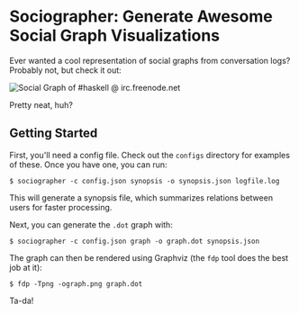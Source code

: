 # Sociographer: Generate Awesome Social Graph Visualizations

Ever wanted a cool representation of social graphs from conversation logs?
Probably not, but check it out:

![Social Graph of #haskell @ irc.freenode.net](http://i.imgur.com/N07U5.jpg)

Pretty neat, huh?

## Getting Started

First, you'll need a config file. Check out the `configs` directory for
examples of these. Once you have one, you can run:

    $ sociographer -c config.json synopsis -o synopsis.json logfile.log

This will generate a synopsis file, which summarizes relations between users
for faster processing.

Next, you can generate the `.dot` graph with:

    $ sociographer -c config.json graph -o graph.dot synopsis.json

The graph can then be rendered using Graphviz (the `fdp` tool does the best job
at it):

    $ fdp -Tpng -ograph.png graph.dot

Ta-da!

